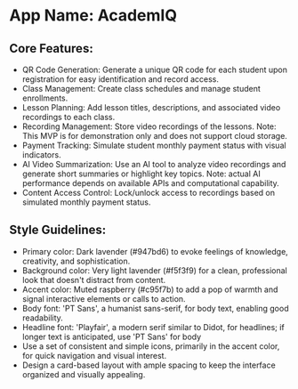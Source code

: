 # **App Name**: AcademIQ

## Core Features:

- QR Code Generation: Generate a unique QR code for each student upon registration for easy identification and record access.
- Class Management: Create class schedules and manage student enrollments.
- Lesson Planning: Add lesson titles, descriptions, and associated video recordings to each class.
- Recording Management: Store video recordings of the lessons. Note: This MVP is for demonstration only and does not support cloud storage.
- Payment Tracking: Simulate student monthly payment status with visual indicators.
- AI Video Summarization: Use an AI tool to analyze video recordings and generate short summaries or highlight key topics. Note: actual AI performance depends on available APIs and computational capability.
- Content Access Control: Lock/unlock access to recordings based on simulated monthly payment status.

## Style Guidelines:

- Primary color: Dark lavender (#947bd6) to evoke feelings of knowledge, creativity, and sophistication.
- Background color: Very light lavender (#f5f3f9) for a clean, professional look that doesn't distract from content.
- Accent color: Muted raspberry (#c95f7b) to add a pop of warmth and signal interactive elements or calls to action.
- Body font: 'PT Sans', a humanist sans-serif, for body text, enabling good readability.
- Headline font: 'Playfair', a modern serif similar to Didot, for headlines; if longer text is anticipated, use 'PT Sans' for body
- Use a set of consistent and simple icons, primarily in the accent color, for quick navigation and visual interest.
- Design a card-based layout with ample spacing to keep the interface organized and visually appealing.